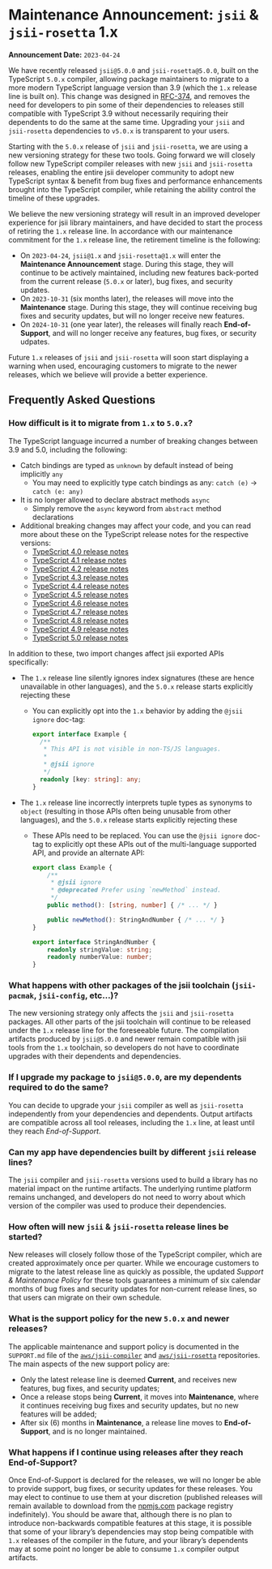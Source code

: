 # Maintenance Announcement: `jsii` & `jsii-rosetta` 1.x

**Announcement Date:** `2023-04-24`

We have recently released `jsii@5.0.0` and `jsii-rosetta@5.0.0`, built on the TypeScript `5.0.x` compiler, allowing
package maintainers to migrate to a more modern TypeScript language version than 3.9 (which the `1.x` release line is
built on). This change was designed in [RFC-374], and removes the need for developers to pin some of their dependencies
to releases still compatible with TypeScript 3.9 without necessarily requiring their dependents to do the same at the
same time. Upgrading your `jsii` and `jsii-rosetta` dependencies to `v5.0.x` is transparent to your users.

[RFC-374]: https://github.com/aws/aws-cdk-rfcs/blob/rmuller/jsii-version-unlock/text/0374-jsii-ts-version.md

Starting with the `5.0.x` release of `jsii` and `jsii-rosetta`, we are using a new versioning strategy for these two
tools. Going forward we will closely follow new TypeScript compiler releases with new `jsii` and `jsii-rosetta` releases, 
enabling the entire jsii developer community to adopt new TypeScript syntax & benefit from bug fixes and
performance enhancements brought into the TypeScript compiler, while retaining the ability control the timeline of these
upgrades.

We believe the new versioning strategy will result in an improved developer experience for jsii library maintainers, and
have decided to start the process of retiring the `1.x` release line. In accordance with our maintenance commitment for
the `1.x` release line, the retirement timeline is the following:

* On `2023-04-24`,  `jsii@1.x` and `jsii-rosetta@1.x` will enter the **Maintenance Announcement** stage. During this
  stage, they will continue to be actively maintained, including new features back-ported from the current release
  (`5.0.x` or later), bug fixes, and security updates.
* On `2023-10-31` (six months later), the releases will move into the **Maintenance** stage. During this stage, they
  will continue receiving bug fixes and security updates, but will no longer receive new features.
* On `2024-10-31` (one year later), the releases will finally reach **End-of-Support**, and will no longer receive any
  features, bug fixes, or security udpates.

Future `1.x` releases of `jsii` and `jsii-rosetta` will soon start displaying a warning when used, encouraging customers
to migrate to the newer releases, which we believe will provide a better experience.

## Frequently Asked Questions

### How difficult is it to migrate from `1.x` to `5.0.x`?

The TypeScript language incurred a number of breaking changes between 3.9 and 5.0, including the following:

* Catch bindings are typed as `unknown` by default instead of being implicitly `any`
    * You may need to explicitly type catch bindings as any: `catch (e)` → `catch (e: any)`
* It is no longer allowed to declare abstract methods `async`
    * Simply remove the `async` keyword from `abstract` method declarations
* Additional breaking changes may affect your code, and you can read more about these on the TypeScript release notes
  for the respective versions:
    * [TypeScript 4.0 release notes](https://devblogs.microsoft.com/typescript/announcing-typescript-4-0/)
    * [TypeScript 4.1 release notes](https://devblogs.microsoft.com/typescript/announcing-typescript-4-1/)
    * [TypeScript 4.2 release notes](https://devblogs.microsoft.com/typescript/announcing-typescript-4-2/)
    * [TypeScript 4.3 release notes](https://devblogs.microsoft.com/typescript/announcing-typescript-4-3/)
    * [TypeScript 4.4 release notes](https://devblogs.microsoft.com/typescript/announcing-typescript-4-4/)
    * [TypeScript 4.5 release notes](https://devblogs.microsoft.com/typescript/announcing-typescript-4-5/)
    * [TypeScript 4.6 release notes](https://devblogs.microsoft.com/typescript/announcing-typescript-4-6/)
    * [TypeScript 4.7 release notes](https://devblogs.microsoft.com/typescript/announcing-typescript-4-7/)
    * [TypeScript 4.8 release notes](https://devblogs.microsoft.com/typescript/announcing-typescript-4-8/)
    * [TypeScript 4.9 release notes](https://devblogs.microsoft.com/typescript/announcing-typescript-4-9/)
    * [TypeScript 5.0 release notes](https://devblogs.microsoft.com/typescript/announcing-typescript-5-0/)

In addition to these, two import changes affect jsii exported APIs specifically:

* The `1.x` release line silently ignores index signatures (these are hence unavailable in other languages), and the
  `5.0.x` release starts explicitly rejecting these
    * You can explicitly opt into the `1.x` behavior by adding the `@jsii ignore` doc-tag:
      ```ts hl_lines="5"
      export interface Example {
        /**
         * This API is not visible in non-TS/JS languages.
         *
         * @jsii ignore
         */
        readonly [key: string]: any;
      }
      ```

* The `1.x` release line incorrectly interprets tuple types as synonyms to `object` (resulting in those APIs often being
  unusable from other languages), and the `5.0.x` release starts explicitly rejecting these
    * These APIs need to be replaced. You can use the  `@jsii ignore` doc-tag to explicitly opt these APIs out of the
      multi-language supported API, and provide an alternate API:
      ```ts hl_lines="3-4 8"
      export class Example {
          /**
           * @jsii ignore
           * @deprecated Prefer using `newMethod` instead.
           */
          public method(): [string, number] { /* ... */ }

          public newMethod(): StringAndNumber { /* ... */ }
      }

      export interface StringAndNumber {
          readonly stringValue: string;
          readonly numberValue: number;
      }
      ```

### What happens with other packages of the jsii toolchain (`jsii-pacmak`, `jsii-config`, etc...)?

The new versioning strategy only affects the `jsii` and `jsii-rosetta` packages. All other parts of the jsii toolchain
will continue to be released under the `1.x` release line for the foreseeable future. The compilation artifacts produced
by `jsii@5.0.0` and newer remain compatible with jsii tools from the `1.x` toolchain, so developers do not have to coordinate
upgrades with their dependents and dependencies.

### If I upgrade my package to `jsii@5.0.0`, are my dependents required to do the same?

You can decide to upgrade your `jsii` compiler as well as `jsii-rosetta` independently from your dependencies and
dependents. Output artifacts are compatible across all tool releases, including the `1.x` line, at least until they
reach *End-of-Support*.

### Can my app have dependencies built by different `jsii` release lines?

The `jsii` compiler and `jsii-rosetta` versions used to build a library has no material impact on the runtime artifacts.
The underlying runtime platform remains unchanged, and developers do not need to worry about which version of the
compiler was used to produce their dependencies.

### How often will new `jsii` & `jsii-rosetta` release lines be started?

New releases will closely follow those of the TypeScript compiler, which are created approximately once per quarter.
While we encourage customers to migrate to the latest release line as quickly as possible, the updated _Support &
Maintenance Policy_ for these tools guarantees a minimum of six calendar months of bug fixes and security updates for
non-current release lines, so that users can migrate on their own schedule.

### What is the support policy for the new `5.0.x` and newer releases?

The applicable maintenance and support policy is documented in the `SUPPORT.md` file of the
[`aws/jsii-compiler`][compiler-support] and [`aws/jsii-rosetta`][rosetta-support] repositories. The main aspects of the
new support policy are:

* Only the latest release line is deemed **Current**, and receives new features, bug fixes, and security updates;
* Once a release stops being **Current**, it moves into **Maintenance**, where it continues receiving bug fixes and
  security updates, but no new features will be added;
* After six (6) months in **Maintenance**, a release line moves to **End-of-Support**, and is no longer maintained.

[compiler-support]: https://github.com/aws/jsii-compiler/blob/v5.0.0/SUPPORT.md
[rosetta-support]: https://github.com/aws/jsii-rosetta/blob/v5.0.0/SUPPORT.md

### What happens if I continue using releases after they reach End-of-Support?

Once End-of-Support is declared for the releases, we will no longer be able to provide support, bug fixes, or security
updates for these releases. You may elect to continue to use them at your discretion (published releases will remain
available to download from the [npmjs.com](http://npmjs.com/) package registry indefinitely). You should be aware that,
although there is no plan to introduce non-backwards compatible features at this stage, it is possible that some of your
library’s dependencies may stop being compatible with `1.x` releases of the compiler in the future, and your library’s
dependents may at some point no longer be able to consume `1.x` compiler output artifacts.
